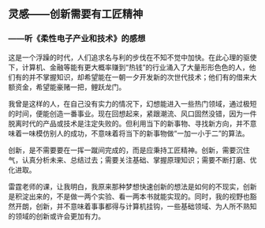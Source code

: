 ## 灵感——创新需要有工匠精神
### ——听《柔性电子产业和技术》的感想

这是一个浮躁的时代，人们追求名与利的步伐在不知不觉中加快。在此心理的驱使下，计算机、金融等能有更大概率赚到“热钱”的行业涌入了大量形形色色的人，他们有的并不掌握知识，却希望能在一朝一夕开发新的次世代技术；他们有的借来大额资金，希望能豪赌一把，鲤跃龙门。

我曾是这样的人，在自己没有实力的情况下，幻想能进入一些热门领域，通过极短的时间，便能创造一番事业。现在回想起来，紧跟潮流、风口固然没错，因为一件脱离时代的产品或技术是注定失败的。但利用当下的新事物、寻找新方向，并不意味着一味模仿别人的成功，不意味着将当下的新事物做“一加一小于二”的算法。

创新，是不需要要在一挥一蹴间完成的，而是应秉持工匠精神。创新，需要沉住气，认真分析未来、总结过去；需要关注基础、掌握原理知识；需要不断打磨、优化进取。

雷霆老师的课，让我明白，我原来那种梦想快速创新的想法是如何的不现实，创新是积淀出来的，不是做一两个实验、看一两本书就能实现的。同时，我的视野也豁然开朗，创新，并不意味着事事都得与计算机挂钩，一些基础领域、为人所不熟知的领域的创新或许会更加有力。